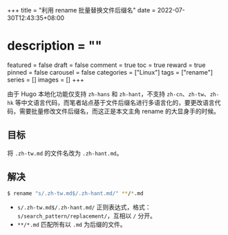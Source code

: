 +++
title = "利用 rename 批量替换文件后缀名"
date = 2022-07-30T12:43:35+08:00
# description = ""
featured = false
draft = false
comment = true
toc = true
reward = true
pinned = false
carousel = false
categories = ["Linux"]
tags = ["rename"]
series = []
images = []
+++

由于 Hugo 本地化功能仅支持 `zh-hans` 和 `zh-hant`，不支持 `zh-cn`、`zh-tw`、`zh-hk` 等中文语言代码，而笔者站点基于文件后缀名进行多语言化的，要更改语言代码，需要批量修改文件后缀名，而这正是本文主角 rename 的大显身手的时候。

<!--more-->

## 目标

将 `.zh-tw.md` 的文件名改为 `.zh-hant.md`。

## 解决

```bash
$ rename "s/.zh-tw.md$/.zh-hant.md/" **/*.md
```

- `s/.zh-tw.md$/.zh-hant.md/` 正则表达式，格式：`s/search_pattern/replacement/`，互相以 `/` 分开。
- `**/*.md` 匹配所有以 `.md` 为后缀的文件。
